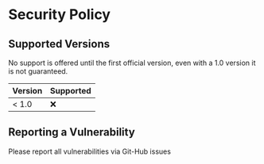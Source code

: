 # Security Policy

## Supported Versions

No support is offered until the first official version, even with a 1.0 version it is not guaranteed.

| Version | Supported          |
| ------- | ------------------ |
| < 1.0   | :x:                |

## Reporting a Vulnerability

Please report all vulnerabilities via Git-Hub issues
